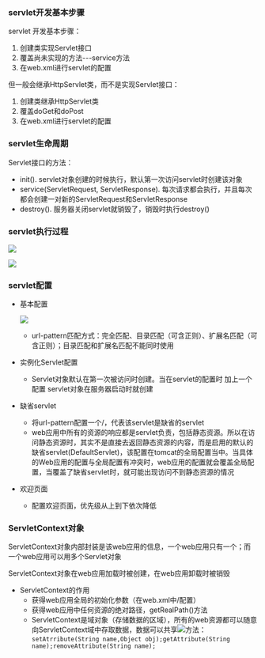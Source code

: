 ### servlet开发基本步骤
servlet 开发基本步骤：
1. 创建类实现Servlet接口
2. 覆盖尚未实现的方法---service方法
3. 在web.xml进行servlet的配置

但一般会继承HttpServlet类，而不是实现Servlet接口：
1. 创建类继承HttpServlet类
2. 覆盖doGet和doPost
3. 在web.xml进行servlet的配置

### servlet生命周期

Servlet接口的方法：
- init(). servlet对象创建的时候执行，默认第一次访问servlet时创建该对象
- service(ServletRequest, ServletResponse). 每次请求都会执行，并且每次都会创建一对新的ServletRequest和ServletResponse
- destroy(). 服务器关闭servlet就销毁了，销毁时执行destroy()

### servlet执行过程

![](https://github.com/limbo-china/videos/blob/master/javaEE_Architect/01/01/02/01_basic/13_servlet/1-1.png)

![](https://github.com/limbo-china/videos/blob/master/javaEE_Architect/01/01/02/01_basic/13_servlet/1-2.png)

### servlet配置

- 基本配置

	![](https://github.com/limbo-china/videos/blob/master/javaEE_Architect/01/01/02/01_basic/13_servlet/1-3.png)
	- url-pattern匹配方式：完全匹配、目录匹配（可含正则）、扩展名匹配（可含正则）；目录匹配和扩展名匹配不能同时使用
- 实例化Servlet配置 
	- Servlet对象默认在第一次被访问时创建。当在servlet的配置时 加上一个配置 <load-on-startup> servlet对象在服务器启动时就创建
- 缺省servlet
	- 将url-pattern配置一个/，代表该servlet是缺省的servlet
	- web应用中所有的资源的响应都是servlet负责，包括静态资源。所以在访问静态资源时，其实不是直接去返回静态资源的内容，而是启用的默认的缺省servlet(DefaultServlet)，该配置在tomcat的全局配置当中。当具体的Web应用的配置与全局配置有冲突时，web应用的配置就会覆盖全局配置，当覆盖了缺省servlet时，就可能出现访问不到静态资源的情况
- 欢迎页面 
	- <welcome-file-list>配置欢迎页面，优先级从上到下依次降低

### ServletContext对象
ServletContext对象内部封装是该web应用的信息，一个web应用只有一个；而一个web应用可以用多个Servlet对象

ServletContext对象在web应用加载时被创建，在web应用卸载时被销毁

- ServletContext的作用
	- 获得web应用全局的初始化参数（在web.xml中<param-name>/<param-value>配置）
	- 获得web应用中任何资源的绝对路径，getRealPath()方法
	- ServletContext是域对象（存储数据的区域），所有的web资源都可以随意向ServletContext域中存取数据，数据可以共享![](https://github.com/limbo-china/videos/blob/master/javaEE_Architect/01/01/02/01_basic/13_servlet/1-4.png)方法：`setAtrribute(String name,Object obj);getAttribute(String name);removeAttribute(String name);`
